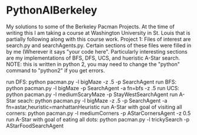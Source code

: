 # PythonAIBerkeley

My solutions to some of the Berkeley Pacman Projects. At the time of writing this I am taking a course at Washington University in St. Louis that is partially following along with this course work.
Project 1: Files of interest are search.py and searchAgents.py. Certain sections of these files were filled in by me (Wherever it says "your code here". Particularly interesting sections are my implementations of BFS, DFS, UCS, and hueristic A-Star search.
NOTE: this is written in python 2, you may need to change the "python" command to "python2" if you get errors.

run DFS:
python pacman.py -l bigMaze -z .5 -p SearchAgent
run BFS:
python pacman.py -l bigMaze -p SearchAgent -a fn=bfs -z .5
run UCS:
python pacman.py -l mediumScaryMaze -p StayWestSearchAgent
run A-Star seach:
python pacman.py -l bigMaze -z .5 -p SearchAgent -a fn=astar,heuristic=manhattanHeuristic 
run A-Star with goal of visiting all corners:
python pacman.py -l mediumCorners -p AStarCornersAgent -z 0.5
run A-Star with goal of eating all dots:
python pacman.py -l trickySearch -p AStarFoodSearchAgent


